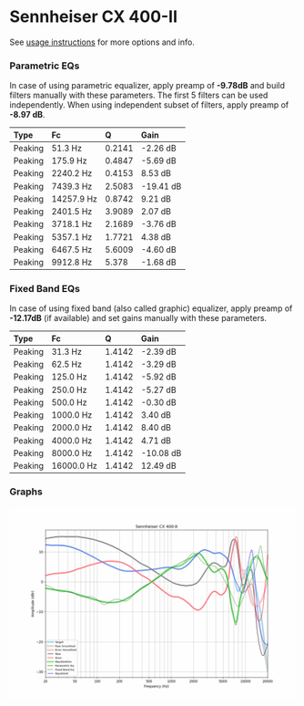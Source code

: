 # Sennheiser CX 400-II
See [usage instructions](https://github.com/jaakkopasanen/AutoEq#usage) for more options and info.

### Parametric EQs
In case of using parametric equalizer, apply preamp of **-9.78dB** and build filters manually
with these parameters. The first 5 filters can be used independently.
When using independent subset of filters, apply preamp of **-8.97 dB**.

| Type    | Fc         |      Q | Gain      |
|:--------|:-----------|:-------|:----------|
| Peaking | 51.3 Hz    | 0.2141 | -2.26 dB  |
| Peaking | 175.9 Hz   | 0.4847 | -5.69 dB  |
| Peaking | 2240.2 Hz  | 0.4153 | 8.53 dB   |
| Peaking | 7439.3 Hz  | 2.5083 | -19.41 dB |
| Peaking | 14257.9 Hz | 0.8742 | 9.21 dB   |
| Peaking | 2401.5 Hz  | 3.9089 | 2.07 dB   |
| Peaking | 3718.1 Hz  | 2.1689 | -3.76 dB  |
| Peaking | 5357.1 Hz  | 1.7721 | 4.38 dB   |
| Peaking | 6467.5 Hz  | 5.6009 | -4.60 dB  |
| Peaking | 9912.8 Hz  | 5.378  | -1.68 dB  |

### Fixed Band EQs
In case of using fixed band (also called graphic) equalizer, apply preamp of **-12.17dB**
(if available) and set gains manually with these parameters.

| Type    | Fc         |      Q | Gain      |
|:--------|:-----------|:-------|:----------|
| Peaking | 31.3 Hz    | 1.4142 | -2.39 dB  |
| Peaking | 62.5 Hz    | 1.4142 | -3.29 dB  |
| Peaking | 125.0 Hz   | 1.4142 | -5.92 dB  |
| Peaking | 250.0 Hz   | 1.4142 | -5.27 dB  |
| Peaking | 500.0 Hz   | 1.4142 | -0.30 dB  |
| Peaking | 1000.0 Hz  | 1.4142 | 3.40 dB   |
| Peaking | 2000.0 Hz  | 1.4142 | 8.40 dB   |
| Peaking | 4000.0 Hz  | 1.4142 | 4.71 dB   |
| Peaking | 8000.0 Hz  | 1.4142 | -10.08 dB |
| Peaking | 16000.0 Hz | 1.4142 | 12.49 dB  |

### Graphs
![](./Sennheiser%20CX%20400-II.png)